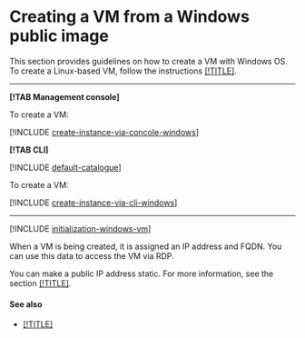 # Creating a VM from a Windows public image

This section provides guidelines on how to create a VM with Windows OS. To create a Linux-based VM, follow the instructions [[!TITLE]](create-linux-vm.md).

---

**[!TAB Management console]**

To create a VM:

[!INCLUDE [create-instance-via-concole-windows](../../_includes_service/create-instance-via-concole-windows.md)]

**[!TAB CLI]**

[!INCLUDE [default-catalogue](../../../_includes/default-catalogue.md)]

To create a VM:

[!INCLUDE [create-instance-via-cli-windows](../../_includes_service/create-instance-via-cli-windows.md)]

---

[!INCLUDE [initialization-windows-vm](../../../_includes/initialization-windows-vm.md)]

When a VM is being created, it is assigned an IP address and FQDN. You can use this data to access the VM via RDP.

You can make a public IP address static. For more information, see the section [[!TITLE]](../vm-control/vm-set-static-ip.md).

#### See also

- [[!TITLE]](../vm-control/vm-connect-rdp.md)


